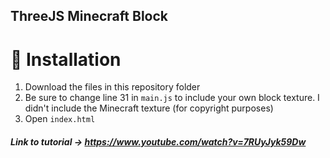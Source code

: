 ## ThreeJS Minecraft Block

# :wrench: Installation

1. Download the files in this repository folder
2. Be sure to change line 31 in `main.js` to include your own block texture. I didn't include the Minecraft texture (for copyright purposes)
3. Open `index.html`

##### Link to tutorial -> https://www.youtube.com/watch?v=7RUyJyk59Dw
